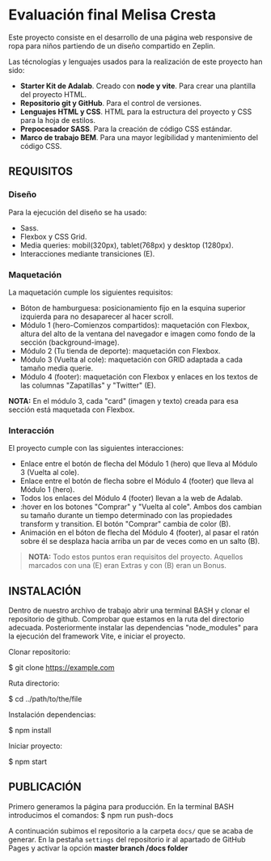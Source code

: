 # Evaluación final Melisa Cresta

Este proyecto consiste en el desarrollo de una página web responsive de ropa para niños partiendo de un diseño compartido en Zeplin.

Las técnologías y lenguajes usados para la realización de este proyecto han sido:

- **Starter Kit de Adalab**. Creado con **node y vite**. Para crear una plantilla del proyecto HTML.
- **Repositorio git y GitHub**. Para el control de versiones.
- **Lenguajes HTML y CSS**. HTML para la estructura del proyecto y CSS para la hoja de estilos.
- **Prepocesador SASS**. Para la creación de código CSS estándar.
- **Marco de trabajo BEM**. Para una mayor legibilidad y mantenimiento del código CSS.

## REQUISITOS

### Diseño
Para la ejecución del diseño se ha usado:
- Sass.
- Flexbox y CSS Grid.
- Media queries: mobil(320px), tablet(768px) y desktop (1280px).
- Interacciones mediante transiciones (E).

### Maquetación
La maquetación cumple los siguientes requisitos:
- Bóton de hamburguesa: posicionamiento fijo en la esquina superior izquierda para no desaparecer al hacer scroll.
- Módulo 1 (hero-Comienzos compartidos): maquetación con Flexbox, altura del alto de la ventana del navegador e imagen como fondo de la sección (background-image).
- Módulo 2 (Tu tienda de deporte): maquetación con Flexbox.
- Módulo 3 (Vuelta al cole): maquetación con GRID adaptada a cada tamaño media querie.
- Módulo 4 (footer): maquetación con Flexbox y enlaces en los textos de las columnas "Zapatillas" y "Twitter" (E). 

**NOTA:** En el módulo 3, cada "card" (imagen y texto) creada para esa sección está maquetada con Flexbox.

### Interacción
El proyecto cumple con las siguientes interacciones:
- Enlace entre el botón de flecha del Módulo 1 (hero) que lleva al Módulo 3 (Vuelta al cole).
- Enlace entre el botón de flecha sobre el Módulo 4 (footer) que lleva al Módulo 1 (hero).
- Todos los enlaces del Módulo 4 (footer) llevan a la web de Adalab.
- :hover en los botones "Comprar" y "Vuelta al cole". Ambos dos cambian su tamaño durante un tiempo determinado con las propiedades transform y transition. El botón "Comprar" cambia de color (B).
- Animación en el bóton de flecha del Módulo 4 (footer), al pasar el ratón sobre él se desplaza hacia arriba un par de veces como en un salto (B). 

> **NOTA:** Todo estos puntos eran requisitos del proyecto. Aquellos marcados con una (E) eran Extras y con (B) eran un Bonus.

## INSTALACIÓN
Dentro de nuestro archivo de trabajo abrir una terminal BASH y clonar el repositorio de github.
Comprobar que estamos en la ruta del directorio adecuada. Posteriormente instalar las dependencias "node_modules" para la ejecución del framework Vite, e iniciar el proyecto. 

Clonar repositorio:

$ git clone https://example.com

Ruta directorio:

$ cd ../path/to/the/file

Instalación dependencias:

$ npm install

Iniciar proyecto:

$ npm start

## PUBLICACIÓN 
Primero generamos la página para producción. En la terminal BASH introducimos el comandos:
$ npm run push-docs

A continuación subimos el repositorio a la carpeta `docs/` que se acaba de generar. En la pestaña `settings` del repositorio ir al apartado de GitHub Pages y activar la opción **master branch /docs folder** 